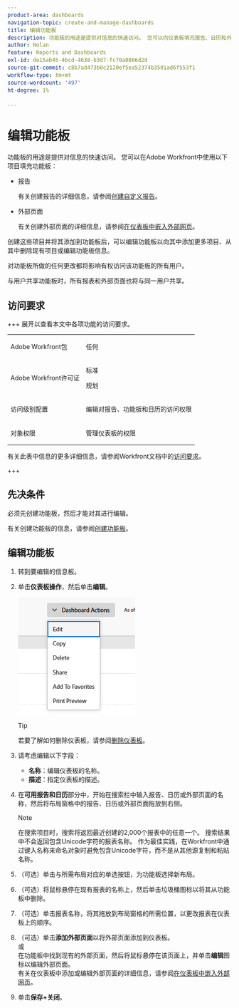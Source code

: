 ```yaml
---
product-area: dashboards
navigation-topic: create-and-manage-dashboards
title: 编辑功能板
description: 功能板的用途是提供对信息的快速访问。 您可以向仪表板填充报告、日历和外部页面。
author: Nolan
feature: Reports and Dashboards
exl-id: de15ab45-4bcd-4638-b3d7-fc70a0866d2d
source-git-commit: c8b7ad473b0c2120ef5ea52374b3501ad6f553f1
workflow-type: tm+mt
source-wordcount: '497'
ht-degree: 1%

---
```


# 编辑功能板

<!-- Audited: 1/2025 -->

功能板的用途是提供对信息的快速访问。 您可以在Adobe Workfront中使用以下项目填充功能板：

* 报告

  有关创建报告的详细信息，请参阅[创建自定义报告](../../../reports-and-dashboards/reports/creating-and-managing-reports/create-custom-report.md)。

* 外部页面

  有关创建外部页面的详细信息，请参阅[在仪表板中嵌入外部网页](../../../reports-and-dashboards/dashboards/creating-and-managing-dashboards/embed-external-web-page-dashboard.md)。

创建这些项目并将其添加到功能板后，可以编辑功能板以向其中添加更多项目、从其中删除现有项目或编辑功能板信息。

对功能板所做的任何更改都将影响有权访问该功能板的所有用户。

与用户共享功能板时，所有报表和外部页面也将与同一用户共享。

## 访问要求

+++ 展开以查看本文中各项功能的访问要求。 


<table style="table-layout:auto"> 
 <col> 
 <col> 
 <tbody> 
  <tr> 
   <td role="rowheader">Adobe Workfront包</td> 
   <td> <p>任何</p> </td> 
  </tr> 
  <tr> 
   <td role="rowheader">Adobe Workfront许可证</td> 
   <td> 
      <p>标准</p>
      <p>规划</p>
   </td> 
  </tr> 
  <tr> 
   <td role="rowheader">访问级别配置</td> 
   <td> <p>编辑对报告、功能板和日历的访问权限</p></td> 
  </tr>  
  <tr> 
   <td role="rowheader">对象权限</td> 
   <td> <p>管理仪表板的权限</p></td> 
  </tr> 
 </tbody> 
</table>

有关此表中信息的更多详细信息，请参阅Workfront文档中的[访问要求](/help/quicksilver/administration-and-setup/add-users/access-levels-and-object-permissions/access-level-requirements-in-documentation.md)。

+++

## 先决条件

必须先创建功能板，然后才能对其进行编辑。

有关创建功能板的信息，请参阅[创建功能板](../../../reports-and-dashboards/dashboards/creating-and-managing-dashboards/create-dashboard.md)。

## 编辑功能板

1. 转到要编辑的信息板。
1. 单击&#x200B;**仪表板操作**，然后单击&#x200B;**编辑**。

   ![编辑仪表板](assets/unshimmed-edit-dashboard.png)

   >[!TIP]
   >
   >若要了解如何删除仪表板，请参阅[删除仪表板](../../../reports-and-dashboards/dashboards/creating-and-managing-dashboards/delete-dashboard.md)。

1. 请考虑编辑以下字段：

   * **名称**：编辑仪表板的名称。
   * **描述**：指定仪表板的描述。

1. 在&#x200B;**可用报告和日历**&#x200B;部分中，开始在搜索栏中输入报告、日历或外部页面的名称，然后将布局窗格中的报告、日历或外部页面拖放到右侧。

   >[!NOTE]
   >
   >在搜索项目时，搜索将返回最近创建的2,000个报表中的任意一个。 搜索结果中不会返回包含Unicode字符的报表名称。 作为最佳实践，在Workfront中通过键入名称来命名对象时避免包含Unicode字符，而不是从其他源复制和粘贴名称。

1. （可选）单击与所需布局对应的单选按钮，为功能板选择新布局。
1. （可选）将鼠标悬停在现有报表的名称上，然后单击垃圾桶图标以将其从功能板中删除。
1. （可选）单击报表名称，将其拖放到布局窗格的所需位置，以更改报表在仪表板上的顺序。
1. （可选）单击&#x200B;**添加外部页面**&#x200B;以将外部页面添加到仪表板。\
   或\
   在功能板中找到现有的外部页面，然后将鼠标悬停在该页面上，并单击&#x200B;**编辑**&#x200B;图标以编辑外部页面。\
   有关在仪表板中添加或编辑外部页面的详细信息，请参阅[在仪表板中嵌入外部网页](../../../reports-and-dashboards/dashboards/creating-and-managing-dashboards/embed-external-web-page-dashboard.md)。

1. 单击&#x200B;**保存+关闭**。
